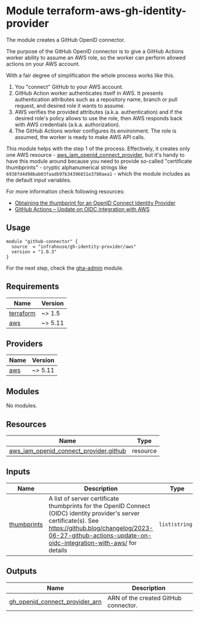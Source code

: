 # Module terraform-aws-gh-identity-provider

The module creates a GitHub OpenID connector.

The purpose of the GitHub OpenID connector is to give a GitHub Actions worker ability to 
assume an AWS role, so the worker can perform allowed actions on your AWS account.

With a fair degree of simplification the whole process works like this.

1. You "connect" GitHub to your AWS account.
2. GitHub Action worker authenticates itself in AWS. It presents authentication attributes 
such as a repository name, branch or pull request, and desired role it wants to assume.
3. AWS verifies the provided attributes (a.k.a. authentication) and if the desired role's 
policy allows to use the role, then AWS responds back with AWS credentials 
(a.k.a. authorization).
4. The GitHub Actions worker configures its environment. The role is assumed, 
the worker is ready to make AWS API calls. 

This module helps with the step 1 of the process. Effectively, it creates only one AWS resource - 
[aws_iam_openid_connect_provider](https://registry.terraform.io/providers/hashicorp/aws/5.11.0/docs/resources/iam_openid_connect_provider),
but it's handy to have this module around because you need to provide so-called "certificate thumbprints" - 
cryptic alphanumerical strings like `6938fd4d98bab03faadb97b34396831e3780aea1` - which the module includes 
as the default input variables.

For more information check following resources:
* [Obtaining the thumbprint for an OpenID Connect Identity Provider](https://docs.aws.amazon.com/IAM/latest/UserGuide/id_roles_providers_create_oidc_verify-thumbprint.html)
* [GitHub Actions – Update on OIDC integration with AWS](https://github.blog/changelog/2023-06-27-github-actions-update-on-oidc-integration-with-aws/)
## Usage

```hcl
module "github-connector" {
  source  = "infrahouse/gh-identity-provider/aws"
  version = "1.0.3"
}
```
For the next step, check the [gha-admin](https://registry.terraform.io/modules/infrahouse/gha-admin/aws/latest) module.

## Requirements

| Name | Version |
|------|---------|
| <a name="requirement_terraform"></a> [terraform](#requirement\_terraform) | ~> 1.5 |
| <a name="requirement_aws"></a> [aws](#requirement\_aws) | ~> 5.11 |

## Providers

| Name | Version |
|------|---------|
| <a name="provider_aws"></a> [aws](#provider\_aws) | ~> 5.11 |

## Modules

No modules.

## Resources

| Name | Type |
|------|------|
| [aws_iam_openid_connect_provider.github](https://registry.terraform.io/providers/hashicorp/aws/latest/docs/resources/iam_openid_connect_provider) | resource |

## Inputs

| Name | Description | Type | Default | Required |
|------|-------------|------|---------|:--------:|
| <a name="input_thumbprints"></a> [thumbprints](#input\_thumbprints) | A list of server certificate thumbprints for the OpenID Connect (OIDC) identity provider's server certificate(s). See https://github.blog/changelog/2023-06-27-github-actions-update-on-oidc-integration-with-aws/ for details | `list(string)` | <pre>[<br>  "6938fd4d98bab03faadb97b34396831e3780aea1",<br>  "1c58a3a8518e8759bf075b76b750d4f2df264fcd"<br>]</pre> | no |

## Outputs

| Name | Description |
|------|-------------|
| <a name="output_gh_openid_connect_provider_arn"></a> [gh\_openid\_connect\_provider\_arn](#output\_gh\_openid\_connect\_provider\_arn) | ARN of the created GitHub connector. |
